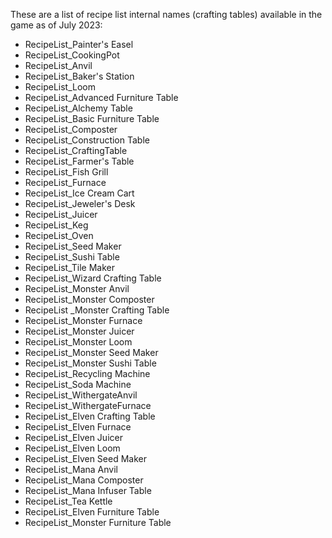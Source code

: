 ﻿These are a list of recipe list internal names (crafting tables) available in the game as of July 2023:

* RecipeList_Painter's Easel
* RecipeList_CookingPot
* RecipeList_Anvil
* RecipeList_Baker's Station
* RecipeList_Loom
* RecipeList_Advanced Furniture Table
* RecipeList_Alchemy Table
* RecipeList_Basic Furniture Table
* RecipeList_Composter
* RecipeList_Construction Table
* RecipeList_CraftingTable
* RecipeList_Farmer's Table
* RecipeList_Fish Grill
* RecipeList_Furnace
* RecipeList_Ice Cream Cart
* RecipeList_Jeweler's Desk
* RecipeList_Juicer
* RecipeList_Keg
* RecipeList_Oven
* RecipeList_Seed Maker
* RecipeList_Sushi Table
* RecipeList_Tile Maker
* RecipeList_Wizard Crafting Table
* RecipeList_Monster Anvil
* RecipeList_Monster Composter
* RecipeList _Monster Crafting Table
* RecipeList_Monster Furnace
* RecipeList_Monster Juicer
* RecipeList_Monster Loom
* RecipeList_Monster Seed Maker
* RecipeList_Monster Sushi Table
* RecipeList_Recycling Machine
* RecipeList_Soda Machine
* RecipeList_WithergateAnvil
* RecipeList_WithergateFurnace
* RecipeList_Elven Crafting Table
* RecipeList_Elven Furnace
* RecipeList_Elven Juicer
* RecipeList_Elven Loom
* RecipeList_Elven Seed Maker
* RecipeList_Mana Anvil
* RecipeList_Mana Composter
* RecipeList_Mana Infuser Table
* RecipeList_Tea Kettle
* RecipeList_Elven Furniture Table
* RecipeList_Monster Furniture Table


